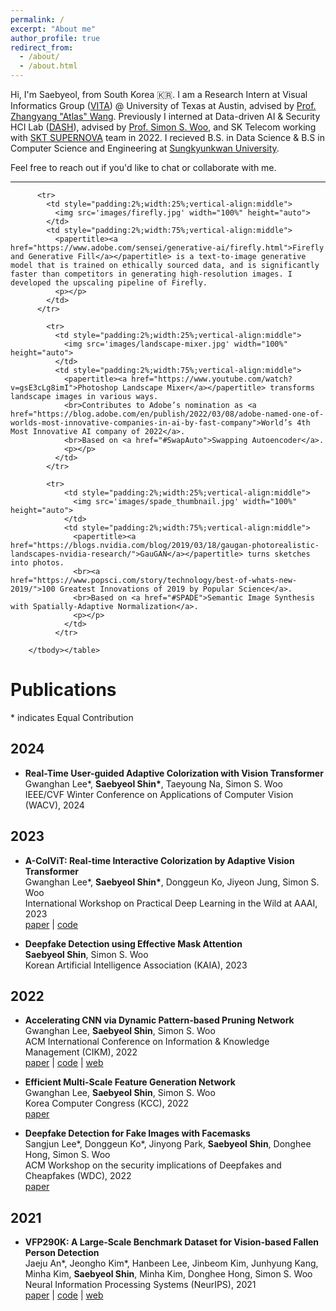 ```yaml
---
permalink: /
excerpt: "About me"
author_profile: true
redirect_from:
  - /about/
  - /about.html
---
```


Hi, I'm Saebyeol, from South Korea 🇰🇷.
I am a Research Intern at Visual Informatics Group ([VITA](https://vita-group.github.io/index.html)) @ University of Texas at Austin, advised by [Prof. Zhangyang "Atlas" Wang](https://express.adobe.com/page/CAdrFMJ9QeI2y/). Previously I interned at Data-driven AI & Security HCI Lab ([DASH](https://dash-lab.github.io/)), advised by [Prof. Simon S. Woo](https://dash-lab.github.io/About/), and SK Telecom working with [SKT SUPERNOVA](https://www.koreaittimes.com/news/articleView.html?idxno=112407) team in 2022. 
I recieved B.S. in Data Science & B.S in Computer Science and Engineering at [Sungkyunkwan University](https://www.skku.edu/eng/).

Feel free to reach out if you'd like to chat or collaborate with me.

---


<table style="width:100%;border:0px;border-spacing:0px;border-collapse:separate;margin-right:auto;margin-left:auto;"><tbody>
  
          <tr>
            <td style="padding:2%;width:25%;vertical-align:middle">
              <img src='images/firefly.jpg' width="100%" height="auto">
            </td>
            <td style="padding:2%;width:75%;vertical-align:middle">
              <papertitle><a href="https://www.adobe.com/sensei/generative-ai/firefly.html">Firefly and Generative Fill</a></papertitle> is a text-to-image generative model that is trained on ethically sourced data, and is significantly faster than competitors in generating high-resolution images. I developed the upscaling pipeline of Firefly.
              <p></p>
            </td>
          </tr> 

            <tr>
              <td style="padding:2%;width:25%;vertical-align:middle">
                <img src='images/landscape-mixer.jpg' width="100%" height="auto">
              </td>
              <td style="padding:2%;width:75%;vertical-align:middle">
                <papertitle><a href="https://www.youtube.com/watch?v=gsE3cLg8imI">Photoshop Landscape Mixer</a></papertitle> transforms landscape images in various ways.
                <br>Contributes to Adobe’s nomination as <a href="https://blog.adobe.com/en/publish/2022/03/08/adobe-named-one-of-worlds-most-innovative-companies-in-ai-by-fast-company">World’s 4th Most Innovative AI company of 2022</a>.
                <br>Based on <a href="#SwapAuto">Swapping Autoencoder</a>.
                <p></p>
              </td>
            </tr> 

            <tr>
                <td style="padding:2%;width:25%;vertical-align:middle">
                  <img src='images/spade_thumbnail.jpg' width="100%" height="auto">
                </td>
                <td style="padding:2%;width:75%;vertical-align:middle">
                  <papertitle><a href="https://blogs.nvidia.com/blog/2019/03/18/gaugan-photorealistic-landscapes-nvidia-research/">GauGAN</a></papertitle> turns sketches into photos.
                  <br><a href="https://www.popsci.com/story/technology/best-of-whats-new-2019/">100 Greatest Innovations of 2019 by Popular Science</a>.
                  <br>Based on <a href="#SPADE">Semantic Image Synthesis with Spatially-Adaptive Normalization</a>.
                  <p></p>
                </td>
              </tr> 

        </tbody></table>



# Publications

\* indicates Equal Contribution

## 2024
- **Real-Time User-guided Adaptive Colorization with Vision Transformer**
<br/>Gwanghan Lee\*, **Saebyeol Shin\***, Taeyoung Na, Simon S. Woo
<br/>IEEE/CVF Winter Conference on Applications of Computer Vision (WACV), 2024

## 2023

- **A-ColViT: Real-time Interactive Colorization by Adaptive Vision Transformer**
  <br/>Gwanghan Lee\*, **Saebyeol Shin\***, Donggeun Ko, Jiyeon Jung, Simon S. Woo
  <br/>International Workshop on Practical Deep Learning in the Wild at AAAI, 2023
  <br/>[paper](https://practical-dl.github.io/2023/long_paper/27/CameraReady/27.pdf) \| [code](https://github.com/lee-gwang/A-ColViT)
  
- **Deepfake Detection using Effective Mask Attention**
  <br/>**Saebyeol Shin**, Simon S. Woo
  <br/>Korean Artificial Intelligence Association (KAIA), 2023

## 2022

- **Accelerating CNN via Dynamic Pattern‑based Pruning Network**
  <br/>Gwanghan Lee, **Saebyeol Shin**, Simon S. Woo
  <br/>ACM International Conference on Information & Knowledge Management (CIKM), 2022
  <br/>[paper](https://dl.acm.org/doi/10.1145/3511808.3557225) \| [code](https://github.com/lee-gwang/DPPNet) \| [web](https://sites.google.com/g.skku.edu/dppnet/)

- **Efficient Multi-Scale Feature Generation Network**
  <br/>Gwanghan Lee, **Saebyeol Shin**, Simon S. Woo
  <br/>Korea Computer Congress (KCC), 2022
  <br/>[paper](https://www.dbpia.co.kr/journal/articleDetail?nodeId=NODE11113433)

- **Deepfake Detection for Fake Images with Facemasks**
  <br/>Sangjun Lee\*, Donggeun Ko\*, Jinyong Park, **Saebyeol Shin**, Donghee Hong, Simon S. Woo
  <br/>ACM Workshop on the security implications of Deepfakes and Cheapfakes (WDC), 2022
  <br/>[paper](https://dl.acm.org/doi/abs/10.1145/3494109.3527189)

## 2021

- **VFP290K: A Large‑Scale Benchmark Dataset for Vision‑based Fallen Person Detection**
  <br/>Jaeju An\*, Jeongho Kim\*, Hanbeen Lee, Jinbeom Kim, Junhyung Kang, Minha Kim, **Saebyeol Shin**, Minha Kim, Donghee Hong, Simon S. Woo
  <br/>Neural Information Processing Systems (NeurIPS), 2021
  <br/>[paper](https://openreview.net/forum?id=y2AbfIXgBK3) \| [code](https://github.com/DASH-Lab/VFP290K) \| [web](https://sites.google.com/view/dash-vfp300k/)
